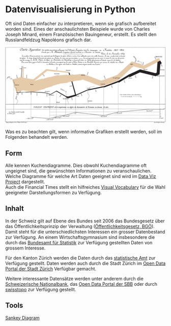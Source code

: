 # Datenvisualisierung in Python

Oft sind Daten einfacher zu interpretieren, wenn sie grafisch
aufbereitet worden sind. Eines der anschaulichsten Beispiele wurde von
Charles Joseph Minard, einem Französischen Bauingeneur, erstellt. Es
stellt den Russlandfeldzug Napoléons grafisch dar.

![Carte Figuartive](1812.png)

Was es zu beachten gilt, wenn informative Grafiken erstellt werden, soll
im Folgenden behandelt werden.



## Form

Alle kennen Kuchendiagramme. Dies obwohl Kuchendiagramme oft ungeignet
sind, die gewünschten Informationen zu veranschaulichen. Welche
Diagramme für welche Art Daten geeignet sind wird im 
[Data Viz Project](https://datavizproject.com/)
dargestellt.  
Auch die Financial Times stellt ein hilfreiches 
[Visual
Vocabulary](https://github.com/Financial-Times/chart-doctor/blob/main/visual-vocabulary/Visual-vocabulary-de.pdf)
für die Wahl geeigneter Darstellungsformen zu Verfügung.



## Inhalt

In der Schweiz gilt auf Ebene des Bundes seit 2006 das Bundesgesetz über
das Öffentlichkeitsprinzip der Verwaltung
([Öffentlichkeitsgesetz,
BGÖ](https://www.fedlex.admin.ch/eli/cc/2006/355/de)). Damit steht für
die unterschiedlichsten Interessen ein grosser Datenbestand zur
Verfügung. An einem Wirtschaftsgymnasium sind insbesondere die durch das
[Bundesamt für Statistik](https://www.bfs.admin.ch/bfs/de/home.html)
zur Verfügung gestellten Daten von grossem Interesse.

Für den Kanton Zürich werden die Daten durch das
[statistische
Amt](https://www.zh.ch/de/politik-staat/statistik-daten.html)
zur Verfügung gestellt. Daten werden auch durch die Stadt Zürich im 
[Open Data Portal der Stadt Zürich](https://data.stadt-zuerich.ch/)
Verfügbar gemacht.

Weitere interessante Datensätze werden unter anderem durch die
[Schweizerische Nationalbank](https://data.snb.ch/de), das 
[Open Data Portal der SBB](https://data.sbb.ch/explore/?sort=modified)
 oder durch
[swisstopo](https://www.swisstopo.admin.ch/de/geodaten-und-applikationen)
zur Verfügung gestellt.



## Tools

[Sankey Diagram](https://plotly.com/python/sankey-diagram/)